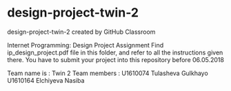 # design-project-twin-2
design-project-twin-2 created by GitHub Classroom

Internet Programming: Design Project Assignment
Find ip_design_project.pdf file in this folder, and refer to all the instructions given there.
You have to submit your project into this repository before 06.05.2018

Team name is : Twin 2 
Team  members : 
U1610074 Tulasheva Gulkhayo
U1610164 Elchiyeva Nasiba
